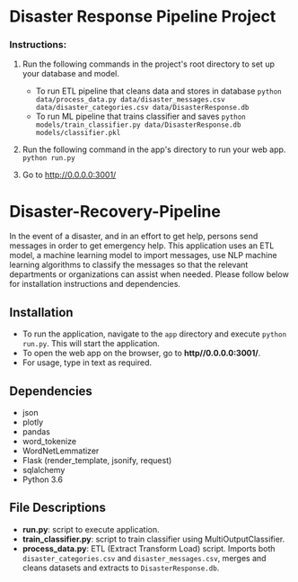 # Disaster Response Pipeline Project

### Instructions:
1. Run the following commands in the project's root directory to set up your database and model.

    - To run ETL pipeline that cleans data and stores in database
        `python data/process_data.py data/disaster_messages.csv data/disaster_categories.csv data/DisasterResponse.db`
    - To run ML pipeline that trains classifier and saves
        `python models/train_classifier.py data/DisasterResponse.db models/classifier.pkl`

2. Run the following command in the app's directory to run your web app.
    `python run.py`

3. Go to http://0.0.0.0:3001/
# Disaster-Recovery-Pipeline

In the event of a disaster, and in an effort to get help, persons send messages in order to get emergency
help. This application uses an ETL model, a machine learning model to import messages, use NLP 
machine learning algorithms to classify the messages so that the relevant departments or organizations
can assist when needed. Please follow below for installation instructions and dependencies. 



## Installation

- To run the application, navigate to the `app` directory and execute `python run.py`. This will start 
the application.
- To open the web app on the browser, go to **http//0.0.0.0:3001/**.
- For usage, type in text as required.


## Dependencies

- json
- plotly
- pandas
- word_tokenize
- WordNetLemmatizer
- Flask (render_template, jsonify, request)
- sqlalchemy
- Python 3.6


## File Descriptions

- **run.py**: script to execute application.
- **train_classifier.py**: script to train classifier using MultiOutputClassifier.
- **process_data.py**: ETL (Extract Transform Load) script. Imports both `disaster_categories.csv` and
`disaster_messages.csv`, merges and cleans datasets and extracts to `DisasterResponse.db`.


